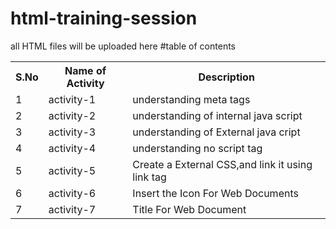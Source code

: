 # html-training-session
all HTML files will be uploaded here
#table of contents

<table>
  <tr>
    <th>S.No</th>
    <th>Name of Activity</th>
    <th>Description</th>
  </tr>
  <tr>
    <td>1</td>
    <td>activity-1</td>
    <td>understanding meta tags</td>
  </tr>
  <tr>
    <td>2</td>
    <td>activity-2</td>
    <td>understanding of internal java script</td>
  </tr>
  <tr>
    <td>3</td>
    <td>activity-3</td>
    <td>understanding of External java cript</td>
  </tr>
  <tr>
  <td>4</td>
    <td>activity-4</td>
    <td>understanding no script tag</td>
  </tr>
  <tr>
  <td>5</td>
    <td>activity-5</td>
    <td>Create a External CSS,and link it using link tag</td>
  </tr>
  <tr>
    <td>6</td>
    <td>activity-6</td>
    <td>Insert the Icon For Web Documents</td>
  </tr>
  <tr>
    <td>7</td>
    <td>activity-7</td>
    <td>Title For Web Document</td>
  </tr>
</table>
  

